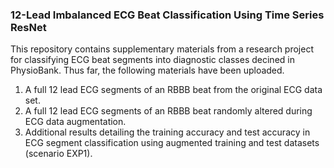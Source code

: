 ### 12-Lead Imbalanced ECG Beat Classification Using Time Series ResNet

This repository contains supplementary materials from a research project for classifying ECG beat segments into diagnostic classes decined in PhysioBank.
Thus far, the following materials have been uploaded.
1. A full 12 lead ECG segments of an RBBB beat from the original ECG data set.
2. A full 12 lead ECG segments of an RBBB beat randomly altered during ECG data augmentation.
3. Additional results detailing the training accuracy and test accuracy in ECG segment classification using augmented training and test datasets (scenario EXP1).
